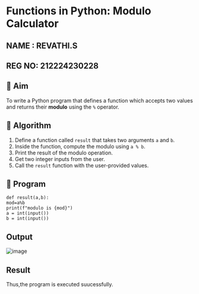 # Functions in Python: Modulo Calculator
## NAME : REVATHI.S
## REG NO: 212224230228
## 🎯 Aim
To write a Python program that defines a function which accepts two values and returns their **modulo** using the `%` operator.

## 🧠 Algorithm
1. Define a function called `result` that takes two arguments `a` and `b`.
2. Inside the function, compute the modulo using `a % b`.
3. Print the result of the modulo operation.
4. Get two integer inputs from the user.
5. Call the `result` function with the user-provided values.

## 🧾 Program

```
def result(a,b): 
mod=a%b 
print(f"modulo is {mod}") 
a = int(input()) 
b = int(input())
```


## Output

![image](https://github.com/user-attachments/assets/3d75a8b3-c2cb-42b0-9ccb-9bf5d8439647)

## Result

Thus,the program is executed suucessfully.
